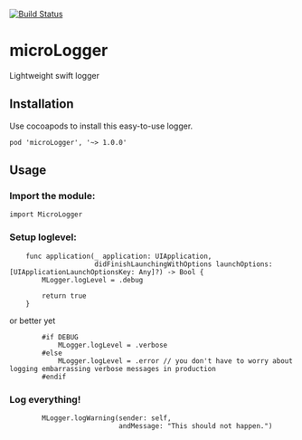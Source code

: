 [![Build Status](https://travis-ci.com/micromanc3r/microLogger.svg?branch=master)](https://travis-ci.com/micromanc3r/microLogger)
# microLogger
Lightweight swift logger

## Installation
Use cocoapods to install this easy-to-use logger.
```
pod 'microLogger', '~> 1.0.0'
```

## Usage

### Import the module: 
`import MicroLogger`

### Setup loglevel:
```
    func application(_ application: UIApplication,
                     didFinishLaunchingWithOptions launchOptions: [UIApplicationLaunchOptionsKey: Any]?) -> Bool {
        MLogger.logLevel = .debug
                
        return true
    }
```
or better yet
```
        #if DEBUG
            MLogger.logLevel = .verbose
        #else
            MLogger.logLevel = .error // you don't have to worry about logging embarrassing verbose messages in production
        #endif
```
### Log everything!
```
        MLogger.logWarning(sender: self,
                           andMessage: "This should not happen.")
```
